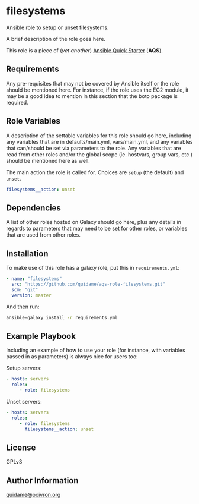 # filesystems

Ansible role to setup or unset filesystems.

A brief description of the role goes here.

This role is a piece of (*yet another*)
[Ansible Quick Starter](https://github.com/quidame/aqs-common) (**AQS**).

## Requirements

Any pre-requisites that may not be covered by Ansible itself or the role should be mentioned here. For instance, if the role uses the EC2 module, it may be a good idea to mention in this section that the boto package is required.

## Role Variables

A description of the settable variables for this role should go here, including any variables that are in defaults/main.yml, vars/main.yml, and any variables that can/should be set via parameters to the role. Any variables that are read from other roles and/or the global scope (ie. hostvars, group vars, etc.) should be mentioned here as well.

The main action the role is called for. Choices are `setup` (the default) and `unset`.
```yaml
filesystems__action: unset
```

## Dependencies

A list of other roles hosted on Galaxy should go here, plus any details in regards to parameters that may need to be set for other roles, or variables that are used from other roles.

## Installation

To make use of this role has a galaxy role, put this in `requirements.yml`:

```yaml
- name: "filesystems"
  src: "https://github.com/quidame/aqs-role-filesystems.git"
  scm: "git"
  version: master
```

And then run:

```bash
ansible-galaxy install -r requirements.yml
```

## Example Playbook

Including an example of how to use your role (for instance, with variables passed in as parameters) is always nice for users too:

Setup servers:
```yaml
- hosts: servers
  roles:
     - role: filesystems
```

Unset servers:
```yaml
- hosts: servers
  roles:
     - role: filesystems
       filesystems__action: unset
```

## License

GPLv3

## Author Information

<quidame@poivron.org>